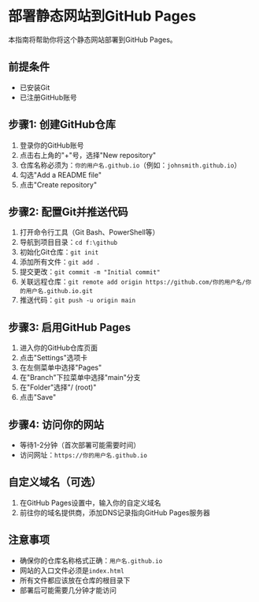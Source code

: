 # 部署静态网站到GitHub Pages

本指南将帮助你将这个静态网站部署到GitHub Pages。

## 前提条件
- 已安装Git
- 已注册GitHub账号

## 步骤1: 创建GitHub仓库
1. 登录你的GitHub账号
2. 点击右上角的"+"号，选择"New repository"
3. 仓库名称必须为：`你的用户名.github.io`（例如：`johnsmith.github.io`）
4. 勾选"Add a README file"
5. 点击"Create repository"

## 步骤2: 配置Git并推送代码
1. 打开命令行工具（Git Bash、PowerShell等）
2. 导航到项目目录：`cd f:\github`
3. 初始化Git仓库：`git init`
4. 添加所有文件：`git add .`
5. 提交更改：`git commit -m "Initial commit"`
6. 关联远程仓库：`git remote add origin https://github.com/你的用户名/你的用户名.github.io.git`
7. 推送代码：`git push -u origin main`

## 步骤3: 启用GitHub Pages
1. 进入你的GitHub仓库页面
2. 点击"Settings"选项卡
3. 在左侧菜单中选择"Pages"
4. 在"Branch"下拉菜单中选择"main"分支
5. 在"Folder"选择"/ (root)"
6. 点击"Save"

## 步骤4: 访问你的网站
- 等待1-2分钟（首次部署可能需要时间）
- 访问网址：`https://你的用户名.github.io`

## 自定义域名（可选）
1. 在GitHub Pages设置中，输入你的自定义域名
2. 前往你的域名提供商，添加DNS记录指向GitHub Pages服务器

## 注意事项
- 确保你的仓库名称格式正确：`用户名.github.io`
- 网站的入口文件必须是`index.html`
- 所有文件都应该放在仓库的根目录下
- 部署后可能需要几分钟才能访问